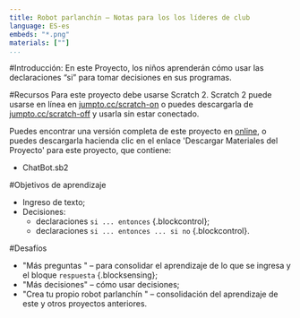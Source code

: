 ```yaml
---
title: Robot parlanchín — Notas para los los líderes de club
language: ES-es
embeds: "*.png"
materials: [""]
...
```


#Introducción:
En este Proyecto, los niños aprenderán cómo usar las declaraciones “si” para tomar decisiones en sus programas.

#Recursos
Para este proyecto debe usarse Scratch 2. Scratch 2 puede usarse en línea en [jumpto.cc/scratch-on](http://jumpto.cc/scratch-on) o puedes descargarla de [jumpto.cc/scratch-off](http://jumpto.cc/scratch-off) y usarla sin estar conectado.

Puedes encontrar una versión completa de este proyecto en <a href="http://scratch.mit.edu/projects/26762091/#editor">online</a>, o puedes descargarla hacienda clic en el enlace 'Descargar Materiales del Proyecto' para este proyecto, que contiene:

+ ChatBot.sb2

#Objetivos de aprendizaje
+ Ingreso de texto;
+ Decisiones:
	+ declaraciones `si ... entonces` {.blockcontrol};
	+ declaraciones `si ... entonces ... si no` {.blockcontrol}.

#Desafíos
+ "Más preguntas " – para consolidar el aprendizaje de lo que se ingresa y el bloque `respuesta` {.blocksensing};
+ "Más decisiones" – cómo usar decisiones;
+ "Crea tu propio robot parlanchín " – consolidación del aprendizaje de este y otros proyectos anteriores.
